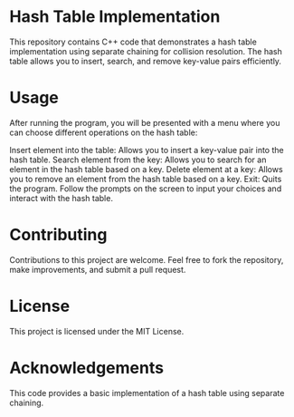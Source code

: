 # Hash Table Implementation
This repository contains C++ code that demonstrates a hash table implementation using separate chaining for collision resolution. The hash table allows you to insert, search, and remove key-value pairs efficiently.

# Usage
After running the program, you will be presented with a menu where you can choose different operations on the hash table:

Insert element into the table: Allows you to insert a key-value pair into the hash table.
Search element from the key: Allows you to search for an element in the hash table based on a key.
Delete element at a key: Allows you to remove an element from the hash table based on a key.
Exit: Quits the program.
Follow the prompts on the screen to input your choices and interact with the hash table.

# Contributing
Contributions to this project are welcome. Feel free to fork the repository, make improvements, and submit a pull request.

# License
This project is licensed under the MIT License.

# Acknowledgements
This code provides a basic implementation of a hash table using separate chaining.
